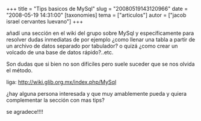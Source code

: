 +++
title = "Tips basicos de MySql"
slug = "20080519143120966"
date = "2008-05-19 14:31:00"
[taxonomies]
tema = ["articulos"]
autor = ["jacob israel cervantes luevano"]
+++

añadí una sección en el wiki del grupo sobre MySql y específicamente
para resolver dudas inmediatas de por ejemplo ¿como llenar una tabla a
partir de un archivo de datos separado por tabulador? o quizá ¿como
crear un volcado de una base de datos rápido?..etc.

Son dudas que si bien no son difíciles pero suele suceder que se nos
olvida el método.

liga:
<a href="http://wiki.glib.org.mx/index.php/MySql">http://wiki.glib.org.mx/index.php/MySql</a>

¿hay alguna persona interesada y que muy amablemente pueda y quiera
complementar la sección con mas tips?

se agradece!!!!

